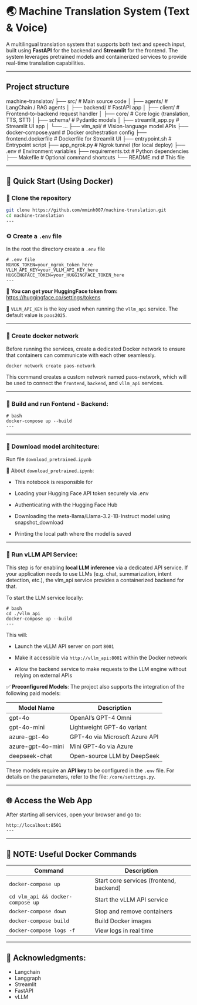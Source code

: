 # :earth_asia: Machine Translation System (Text & Voice)

A multilingual translation system that supports both text and speech input, built using **FastAPI** for the backend and **Streamlit** for the frontend. The system leverages pretrained models and containerized services to provide real-time translation capabilities.

---

## Project structure
machine-translator/
├── src/ # Main source code
│ ├── agents/ # LangChain / RAG agents
│ ├── backend/ # FastAPI app
│ ├── client/ # Frontend-to-backend request handler
│ ├── core/ # Core logic (translation, TTS, STT)
│ ├── schema/ # Pydantic models
│ ├── streamlit_app.py # Streamlit UI app
│ └── ...
├── vlm_api/ # Vision-language model APIs
├── docker-compose.yaml # Docker orchestration config
├── frontend.dockerfile # Dockerfile for Streamlit UI
├── entrypoint.sh # Entrypoint script
├── app_ngrok.py # Ngrok tunnel (for local deploy)
├── .env # Environment variables
├── requirements.txt # Python dependencies
├── Makefile # Optional command shortcuts
└── README.md # This file

---

## 🚀 Quick Start (Using Docker)

### 🔗 Clone the repository

```bash
git clone https://github.com/mminh007/machine-translation.git
cd machine-translation
---
```


### ⚙️ **Create a `.env` file**

In the root the directory create a `.env` file

```
# .env file
NGROK_TOKEN=your_ngrok_token_here
VLLM_API_KEY=your_VLLM_API_KEY_here
HUGGINGFACE_TOKEN=your_HUGGINGFACE_TOKEN_here
---
```

:key: **You can get your HuggingFace token from:** https://huggingface.co/settings/tokens

:key: `VLLM_API_KEY` is the key used when running the `vllm_api` service.
The default value is `paos2025`.

---

### 👀 Create docker network
Before running the services, create a dedicated Docker network to ensure that containers can communicate with each other seamlessly.

```
docker network create paos-network
```
This command creates a custom network named paos-network, which will be used to connect the `frontend`, `backend`, and `vllm_api` services.

---

### :running: Build and run Fontend - Backend:

```
# bash
docker-compose up --build
---
```

---

### 👀 Download model architecture:
Run file `download_pretrained.ipynb`

📄 About `download_pretrained.ipynb`:
-   This notebook is responsible for
  
-   Loading your Hugging Face API token securely via .env

-   Authenticating with the Hugging Face Hub

-   Downloading the meta-llama/Llama-3.2-1B-Instruct model using snapshot_download

-   Printing the local path where the model is saved

---

### :running: Run vLLM API Service:
This step is for enabling **local LLM inference** via a dedicated API service. If your application needs to use LLMs (e.g. chat, summarization, intent detection, etc.), the vlm_api service provides a containerized backend for that.

To start the LLM service locally:

```
# bash
cd ./vllm_api
docker-compose up --build
---
```

This will:

-   Launch the vLLM API server on port `8001`

-   Make it accessible via `http://vllm_api:8001` within the Docker network

-   Allow the backend service to make requests to the LLM engine without relying on external APIs

✅ **Preconfigured Models**: 
The project also supports the integration of the following paid models:

| Model Name |	Description |
| --- | ------------ |
|   gpt-4o | OpenAI’s GPT-4 Omni |
| gpt-4o-mini |	Lightweight GPT-4o variant |
| azure-gpt-4o | GPT-4o via Microsoft Azure API |
| azure-gpt-4o-mini | Mini GPT-4o via Azure |
| deepseek-chat | Open-source LLM by DeepSeek |
	
These models require an **API key** to be configured in the `.env` file.
For details on the parameters, refer to the file: `/core/settings.py`.
	
---

## :globe_with_meridians: Access the Web App

After starting all services, open your browser and go to:

```
http://localhost:8501
---
```

---

## :hammer: NOTE: Useful Docker Commands

| Command |	Description |
| --- | ------------ |
| `docker-compose up` |	Start core services (frontend, backend) |
| `cd vlm_api && docker-compose up` | Start the vLLM API service |
| `docker-compose down` | Stop and remove containers |
| `docker-compose build` | Build Docker images |
| `docker-compose logs -f` |	View logs in real time |

---

## :raised_hands: Acknowledgments:

- Langchain
- Langgraph
- Streamlit
- FastAPI
- vLLM
